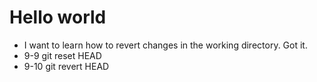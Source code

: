 # Hello world

- I want to learn how to revert changes in the working directory. Got it.
- 9-9 git reset HEAD <file name>
- 9-10 git revert HEAD